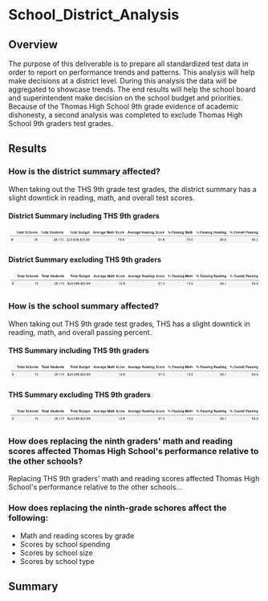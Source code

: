 # School_District_Analysis

## Overview

The purpose of this deliverable is to prepare all standardized test data in order to report on performance trends and patterns. This analysis will help make decisions at a district level. During this analysis the data will be aggregated to showcase trends. The end results will help the school board and superintendent make decision on the school budget and priorities. Because of the Thomas High School 9th grade evidence of academic dishonesty, a second analysis was completed to exclude Thomas High School 9th graders test grades. 

## Results

### How is the district summary affected?
When taking out the THS 9th grade test grades, the district summary has a slight downtick in reading, math, and overall test scores.  

#### District Summary including THS 9th graders
![THS_9th_Included](/Resources/PyCitySchools_District_Summary.PNG)

#### District Summary excluding THS 9th graders
![THS_9th_Excluded](/Resources/PyCitySchoolsChallenge_District_Summary.PNG)


### How is the school summary affected?
When taking out THS 9th grade test grades, THS has a slight downtick in reading, math, and overall passing percent. 

#### THS Summary including THS 9th graders
![THS_9th_Excluded](/Resources/PyCitySchoolsChallenge_District_Summary.PNG)

#### THS Summary excluding THS 9th graders
![THS_9th_Excluded](/Resources/PyCitySchoolsChallenge_District_Summary.PNG)


### How does replacing the ninth graders' math and reading scores affected Thomas High School's performance relative to the other schools?
Replacing THS 9th graders' math and reading scores affected Thomas High School's performance relative to the other schools...



### How does replacing the ninth-grade schores affect the following:
 - Math and reading scores by grade
 - Scores by school spending
 - Scores by school size
 - Scores by school type

## Summary


